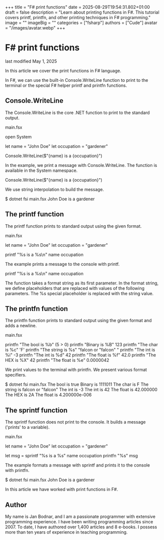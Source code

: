 +++
title = "F# print functions"
date = 2025-08-29T19:54:31.802+01:00
draft = false
description = "Learn about printing functions in F#. This tutorial covers printf, printfn, and other printing techniques in F# programming."
image = ""
imageBig = ""
categories = ["fsharp"]
authors = ["Cude"]
avatar = "/images/avatar.webp"
+++

# F# print functions

last modified May 1, 2025

In this article we cover the print functions in F# language.

In F#, we can use the built-in Console.WriteLine function to print
to the terminal or the special F# helper printf and
printfn functions.

## Console.WriteLine

The Console.WriteLine is the core .NET function to print to the
standard output.

main.fsx
  

open System

let name = "John Doe"
let occupation = "gardener"

Console.WriteLine($"{name} is a {occupation}")

In the example, we print a message with Console.WriteLine. The
function is available in the System namespace.

Console.WriteLine($"{name} is a {occupation}")

We use string interpolation to build the message.

$ dotnet fsi main.fsx
John Doe is a gardener

## The printf function

The printf function prints to standard output using the given
format.

main.fsx
  

let name = "John Doe"
let occupation = "gardener"

printf "%s is a %s\n" name occupation

The example prints a message to the console with printf.

printf "%s is a %s\n" name occupation

The function takes a format string as its first parameter. In the format string,
we define placeholders that are replaced with values of the following
parameters. The %s special placeholder is replaced with the string
value.

## The printfn function

The printfn function prints to standard output using the given
format and adds a newline.

main.fsx
  

printfn "The bool is %b" (5 &gt; 0)
printfn "Binary is %B" 123
printfn "The char is %c" 'F'
printfn "The string is %s" "falcon or \"falcon\" "
printfn "The int is %i" -3
printfn "The int is %d" 42
printfn "The float is %f" 42.0
printfn "The HEX is %X" 42
printfn "The float is %e" 0.0000042

We print values to the terminal with printfn. We present various
format specifiers.

$ dotnet fsi main.fsx
The bool is true
Binary is 1111011
The char is F
The string is falcon or "falcon"
The int is -3
The int is 42
The float is 42.000000
The HEX is 2A
The float is 4.200000e-006

## The sprintf function

The sprintf function does not print to the console. It builds a 
message ('prints' to a variable).

main.fsx
  

let name = "John Doe"
let occupation = "gardener"

let msg = sprintf "%s is a %s" name occupation
printfn "%s" msg

The example formats a message with sprintf and prints it to the 
console with printfn.

$ dotnet fsi main.fsx
John Doe is a gardener

In this article we have worked with print functions in F#.

## Author

My name is Jan Bodnar, and I am a passionate programmer with extensive
programming experience. I have been writing programming articles since 2007.
To date, I have authored over 1,400 articles and 8 e-books. I possess more
than ten years of experience in teaching programming.